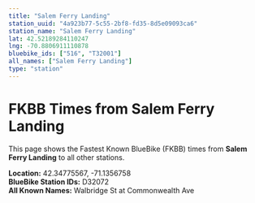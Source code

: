 ```yaml
---
title: "Salem Ferry Landing"
station_uuid: "4a923b77-5c55-2bf8-fd35-8d5e09093ca6"
station_name: "Salem Ferry Landing"
lat: 42.52189284110247
lng: -70.8806911110878
bluebike_ids: ["516", "T32001"]
all_names: ["Salem Ferry Landing"]
type: "station"
---
```


# FKBB Times from Salem Ferry Landing

This page shows the Fastest Known BlueBike (FKBB) times from **Salem Ferry Landing** to all other stations.

**Location:** 42.34775567, -71.1356758  
**BlueBike Station IDs:** D32072  
**All Known Names:** Walbridge St at Commonwealth Ave


